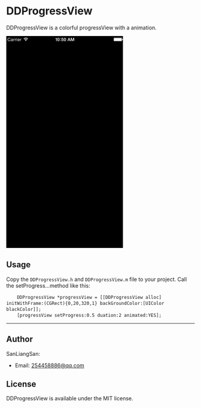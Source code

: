# DDProgressView

DDProgressView is a colorful progressView with a animation.

![](./DDProgress.gif)

## Usage

Copy the `DDProgressView.h` and `DDProgressView.m` file to your project. Call the setProgress...method like this:

```
	DDProgressView *progressView = [[DDProgressView alloc] initWithFrame:(CGRect){0,20,320,1} backGroundColor:[UIColor blackColor]];
    [progressView setProgress:0.5 duation:2 animated:YES];
```
---
## Author

SanLiangSan:

- Email: <254458886@qq.com>

## License
DDProgressView is available under the MIT license. 